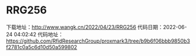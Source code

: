 # RRG256
下载地址：http://www.wangk.cn/2022/04/23/RRG256
代码日期：2022-06-24 04:02:42
代码地址：https://github.com/RfidResearchGroup/proxmark3/tree/b9b6f06bbb9850b3f2781c0a5c6d10d50a599802
